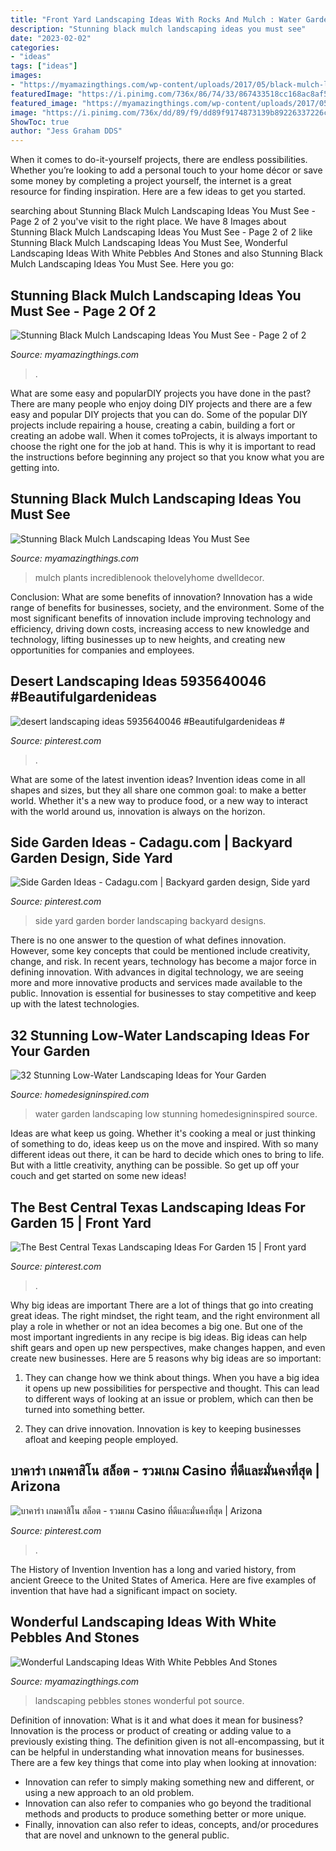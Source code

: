 ```yaml
---
title: "Front Yard Landscaping Ideas With Rocks And Mulch : Water Garden Landscaping Low Stunning Homedesigninspired Source"
description: "Stunning black mulch landscaping ideas you must see"
date: "2023-02-02"
categories:
- "ideas"
tags: ["ideas"]
images:
- "https://myamazingthings.com/wp-content/uploads/2017/05/black-mulch-landscaping.jpg"
featuredImage: "https://i.pinimg.com/736x/86/74/33/867433518cc168ac8af5c31f6201aca6--rock-edging-rock-border.jpg"
featured_image: "https://myamazingthings.com/wp-content/uploads/2017/05/black-mulch-landscaping.jpg"
image: "https://i.pinimg.com/736x/dd/89/f9/dd89f9174873139b89226337226ccda8.jpg"
ShowToc: true
author: "Jess Graham DDS"
---
```



When it comes to do-it-yourself projects, there are endless possibilities. Whether you’re looking to add a personal touch to your home décor or save some money by completing a project yourself, the internet is a great resource for finding inspiration. Here are a few ideas to get you started.

	

		
searching about Stunning Black Mulch Landscaping Ideas You Must See - Page 2 of 2 you've visit to the right place. We have 8 Images about Stunning Black Mulch Landscaping Ideas You Must See - Page 2 of 2 like Stunning Black Mulch Landscaping Ideas You Must See, Wonderful Landscaping Ideas With White Pebbles And Stones and also Stunning Black Mulch Landscaping Ideas You Must See. Here you go:
		
    
## Stunning Black Mulch Landscaping Ideas You Must See - Page 2 Of 2

<img loading=lazy src="https://myamazingthings.com/wp-content/uploads/2017/05/black-mulch.jpg" onerror="this.onerror=null;this.src='https://tse4.mm.bing.net/th?id=OIP.iSVExEKaTxogXafVStve9wHaJ4&amp;pid=15.1';" alt="Stunning Black Mulch Landscaping Ideas You Must See - Page 2 of 2">

_Source: myamazingthings.com_

>. 

	

What are some easy and popularDIY projects you have done in the past?
There are many people who enjoy doing DIY projects and there are a few easy and popular DIY projects that you can do. Some of the popular DIY projects include repairing a house, creating a cabin, building a fort or creating an adobe wall. When it comes toProjects, it is always important to choose the right one for the job at hand. This is why it is important to read the instructions before beginning any project so that you know what you are getting into.

    
## Stunning Black Mulch Landscaping Ideas You Must See

<img loading=lazy src="https://myamazingthings.com/wp-content/uploads/2017/05/black-mulch-landscaping.jpg" onerror="this.onerror=null;this.src='https://tse2.mm.bing.net/th?id=OIP.3JCx9PA_DIAlbSS8ZR9vkwHaD3&amp;pid=15.1';" alt="Stunning Black Mulch Landscaping Ideas You Must See">

_Source: myamazingthings.com_

>mulch plants incrediblenook thelovelyhome dwelldecor. 

	

Conclusion: What are some benefits of innovation?
Innovation has a wide range of benefits for businesses, society, and the environment. Some of the most significant benefits of innovation include improving technology and efficiency, driving down costs, increasing access to new knowledge and technology, lifting businesses up to new heights, and creating new opportunities for companies and employees.

    
## Desert Landscaping Ideas 5935640046 #Beautifulgardenideas #

<img loading=lazy src="https://i.pinimg.com/736x/dd/89/f9/dd89f9174873139b89226337226ccda8.jpg" onerror="this.onerror=null;this.src='https://tse2.mm.bing.net/th?id=OIP.O3vJu8RscXIbnfLVpTKKeAHaJ3&amp;pid=15.1';" alt="desert landscaping ideas 5935640046 #Beautifulgardenideas #">

_Source: pinterest.com_

>. 

	

What are some of the latest invention ideas?
Invention ideas come in all shapes and sizes, but they all share one common goal: to make a better world. Whether it's a new way to produce food, or a new way to interact with the world around us, innovation is always on the horizon.

    
## Side Garden Ideas - Cadagu.com | Backyard Garden Design, Side Yard

<img loading=lazy src="https://i.pinimg.com/736x/86/74/33/867433518cc168ac8af5c31f6201aca6--rock-edging-rock-border.jpg" onerror="this.onerror=null;this.src='https://tse1.mm.bing.net/th?id=OIP.JXm24AX1lV9eaJTYgPNYmwHaJ3&amp;pid=15.1';" alt="Side Garden Ideas - Cadagu.com | Backyard garden design, Side yard">

_Source: pinterest.com_

>side yard garden border landscaping backyard designs. 

	

There is no one answer to the question of what defines innovation. However, some key concepts that could be mentioned include creativity, change, and risk. In recent years, technology has become a major force in defining innovation. With advances in digital technology, we are seeing more and more innovative products and services made available to the public. Innovation is essential for businesses to stay competitive and keep up with the latest technologies.

    
## 32 Stunning Low-Water Landscaping Ideas For Your Garden

<img loading=lazy src="http://www.homedesigninspired.com/wp-content/uploads/2016/05/HDI_Water_Free_Garden_007.jpg" onerror="this.onerror=null;this.src='https://tse3.mm.bing.net/th?id=OIP.zeLtjM0j_05SpEBdvE5TsgHaJ4&amp;pid=15.1';" alt="32 Stunning Low-Water Landscaping Ideas for Your Garden">

_Source: homedesigninspired.com_

>water garden landscaping low stunning homedesigninspired source. 

	

Ideas are what keep us going. Whether it's cooking a meal or just thinking of something to do, ideas keep us on the move and inspired. With so many different ideas out there, it can be hard to decide which ones to bring to life. But with a little creativity, anything can be possible. So get up off your couch and get started on some new ideas!

    
## The Best Central Texas Landscaping Ideas For Garden 15 | Front Yard

<img loading=lazy src="https://i.pinimg.com/736x/3b/19/e2/3b19e2deaddc6c81e3d0b1ab110923cb.jpg" onerror="this.onerror=null;this.src='https://tse1.mm.bing.net/th?id=OIP.x2gnFHdE41G7krf4219LXAHaJ3&amp;pid=15.1';" alt="The Best Central Texas Landscaping Ideas For Garden 15 | Front yard">

_Source: pinterest.com_

>. 

	

Why big ideas are important
There are a lot of things that go into creating great ideas. The right mindset, the right team, and the right environment all play a role in whether or not an idea becomes a big one. But one of the most important ingredients in any recipe is big ideas. Big ideas can help shift gears and open up new perspectives, make changes happen, and even create new businesses. Here are 5 reasons why big ideas are so important: 
1. They can change how we think about things. When you have a big idea it opens up new possibilities for perspective and thought. This can lead to different ways of looking at an issue or problem, which can then be turned into something better. 

2. They can drive innovation. Innovation is key to keeping businesses afloat and keeping people employed.

    
## บาคาร่า เกมคาสิโน สล็อต - รวมเกม Casino ที่ดีและมั่นคงที่สุด | Arizona

<img loading=lazy src="https://i.pinimg.com/736x/b0/c2/32/b0c232cd11bc9160ec2ff9252fd6a70e.jpg" onerror="this.onerror=null;this.src='https://tse3.mm.bing.net/th?id=OIP.uZ406CrhQgBWaq5ZktpbPQHaJ3&amp;pid=15.1';" alt="บาคาร่า เกมคาสิโน สล็อต - รวมเกม Casino ที่ดีและมั่นคงที่สุด | Arizona">

_Source: pinterest.com_

>. 

	

The History of Invention
Invention has a long and varied history, from ancient Greece to the United States of America. Here are five examples of invention that have had a significant impact on society.

    
## Wonderful Landscaping Ideas With White Pebbles And Stones

<img loading=lazy src="http://myamazingthings.com/wp-content/uploads/2017/03/pot-1.jpg" onerror="this.onerror=null;this.src='https://tse3.mm.bing.net/th?id=OIP.BFYRrzXeqvoiIw7t0x0uuQHaE9&amp;pid=15.1';" alt="Wonderful Landscaping Ideas With White Pebbles And Stones">

_Source: myamazingthings.com_

>landscaping pebbles stones wonderful pot source. 

	

Definition of innovation: What is it and what does it mean for business?
Innovation is the process or product of creating or adding value to a previously existing thing. The definition given is not all-encompassing, but it can be helpful in understanding what innovation means for businesses. 
There are a few key things that come into play when looking at innovation: 
- Innovation can refer to simply making something new and different, or using a new approach to an old problem. 
- Innovation can also refer to companies who go beyond the traditional methods and products to produce something better or more unique. 
- Finally, innovation can also refer to ideas, concepts, and/or procedures that are novel and unknown to the general public.

